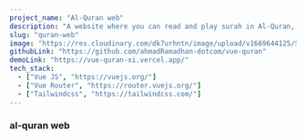 ```yaml
---
project_name: "Al-Quran web"
description: "A website where you can read and play surah in Al-Quran, all data i get from public api, built with vue js, vue router, pinia and tailwindcss"
slug: "quran-web"
image: "https://res.cloudinary.com/dk7urhntn/image/upload/v1669644125/Screenshot_2022-11-28_20-54-08_dsy8ux.png"
githubLink: "https://github.com/ahmadRamadhan-dotcom/vue-quran"
demoLink: "https://vue-quran-xi.vercel.app/"
tech_stack:
  - ["Vue JS", "https://vuejs.org/"]
  - ["Vue Router", "https://router.vuejs.org/"]
  - ["Tailwindcss", "https://tailwindcss.com/"]
---
```


### al-quran web
